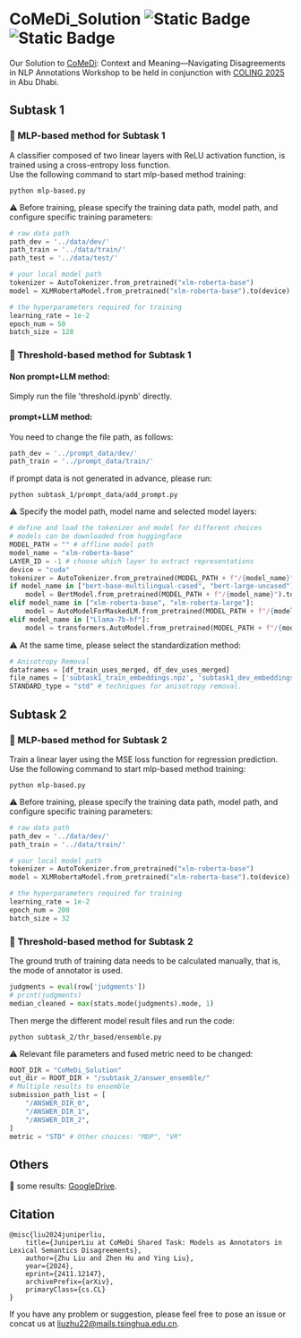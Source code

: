 # CoMeDi_Solution ![Static Badge](https://img.shields.io/badge/license-MIT-green) ![Static Badge](https://img.shields.io/badge/COLING-2025-blue)

Our Solution to [CoMeDi](https://comedinlp.github.io/): Context and Meaning—Navigating Disagreements in NLP Annotations Workshop to be held in conjunction with [COLING 2025](https://coling2025.org/program/) in Abu Dhabi.

## Subtask 1
### 🌟 MLP-based method for Subtask 1
A classifier composed of two linear layers with ReLU activation function, is trained using a cross-entropy loss function.  
Use the following command to start mlp-based method training:  
```  
python mlp-based.py
```
⚠ Before training, please specify the training data path, model path, and configure specific training parameters:  
```python 
# raw data path
path_dev = '../data/dev/'
path_train = '../data/train/'
path_test = '../data/test/'

# your local model path
tokenizer = AutoTokenizer.from_pretrained("xlm-roberta-base")
model = XLMRobertaModel.from_pretrained("xlm-roberta-base").to(device)

# the hyperparameters required for training
learning_rate = 1e-2
epoch_num = 50
batch_size = 128
```
### 🌟 Threshold-based method for Subtask 1
#### Non prompt+LLM method:
Simply run the file 'threshold.ipynb' directly.
#### prompt+LLM method:
You need to change the file path, as follows:
```python 
path_dev = '../prompt_data/dev/'
path_train = '../prompt_data/train/'
```
if prompt data is not generated in advance, please run:
```
python subtask_1/prompt_data/add_prompt.py
```
⚠ Specify the model path, model name and selected model layers:   
```python
# define and load the tokenizer and model for different choices
# models can be downloaded from huggingface
MODEL_PATH = "" # offline model path
model_name = "xlm-roberta-base"
LAYER_ID = -1 # choose which layer to extract representations
device = "cuda"
tokenizer = AutoTokenizer.from_pretrained(MODEL_PATH + f"/{model_name}")
if model_name in ["bert-base-multilingual-cased", "bert-large-uncased"]:
    model = BertModel.from_pretrained(MODEL_PATH + f"/{model_name}").to(device)
elif model_name in ["xlm-roberta-base", "xlm-roberta-large"]:
    model = AutoModelForMaskedLM.from_pretrained(MODEL_PATH + f"/{model_name}").to(device)
elif model_name in ["Llama-7b-hf"]:
    model = transformers.AutoModel.from_pretrained(MODEL_PATH + f"/{model_name}", device_map="auto").half()
```
⚠ At the same time, please select the standardization method:  
```python
# Anisotropy Removal
dataframes = [df_train_uses_merged, df_dev_uses_merged]
file_names = ['subtask1_train_embeddings.npz', 'subtask1_dev_embeddings.npz']
STANDARD_type = "std" # techniques for anisotropy removal.
```
## Subtask 2

### 🌟 MLP-based method for Subtask 2
Train a linear layer using the MSE loss function for regression prediction.  
Use the following command to start mlp-based method training:  
```  
python mlp-based.py
```
⚠ Before training, please specify the training data path, model path, and configure specific training parameters:  
```python 
# raw data path
path_dev = '../data/dev/'
path_train = '../data/train/'

# your local model path
tokenizer = AutoTokenizer.from_pretrained("xlm-roberta-base")
model = XLMRobertaModel.from_pretrained("xlm-roberta-base").to(device)

# the hyperparameters required for training
learning_rate = 1e-2
epoch_num = 200
batch_size = 32
```
### 🌟 Threshold-based method for Subtask 2
The ground truth of training data needs to be calculated manually, that is, the mode of annotator is used.  
```python 
judgments = eval(row['judgments'])
# print(judgments) 
median_cleaned = max(stats.mode(judgments).mode, 1)
```  
Then merge the different model result files and run the code:  
``` 
python subtask_2/thr_based/ensemble.py
```
⚠ Relevant file parameters and fused metric need to be changed:
```python 
ROOT_DIR = "CoMeDi_Solution"
out_dir = ROOT_DIR + "/subtask_2/answer_ensemble/"
# Multiple results to ensemble
submission_path_list = [
    "/ANSWER_DIR_0",
    "/ANSWER_DIR_1",
    "/ANSWER_DIR_2",
]
metric = "STD" # Other choices: "MDP", "VR"
```  
## Others
🌟 some results: [GoogleDrive](https://drive.google.com/drive/folders/1EQ6SZftkrdIEjY8nXvzG7WSqwHRal8LH?usp=sharing).

## Citation
```
@misc{liu2024juniperliu,
    title={JuniperLiu at CoMeDi Shared Task: Models as Annotators in Lexical Semantics Disagreements},
    author={Zhu Liu and Zhen Hu and Ying Liu},
    year={2024},
    eprint={2411.12147},
    archivePrefix={arXiv},
    primaryClass={cs.CL}
}
```
If you have any problem or suggestion, please feel free to pose an issue or concat us at [liuzhu22@mails.tsinghua.edu.cn](mailto:liuzhu22@mails.tsinghua.edu.cn).